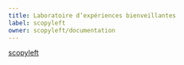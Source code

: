 ```yaml
---
title: Laboratoire d’expériences bienveillantes
label: scopyleft
owner: scopyleft/documentation
---
```


[scopyleft](scopyleft.fr)
